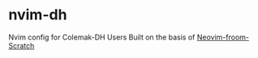 # nvim-dh
Nvim config for Colemak-DH Users
Built on the basis of [Neovim-froom-Scratch](https://github.com/LunarVim/Neovim-from-scratch)
